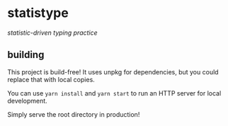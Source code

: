 # statistype

_statistic-driven typing practice_

## building

This project is build-free! It uses unpkg for dependencies, but you could replace that with local copies.

You can use `yarn install` and `yarn start` to run an HTTP server for local development.

Simply serve the root directory in production!


